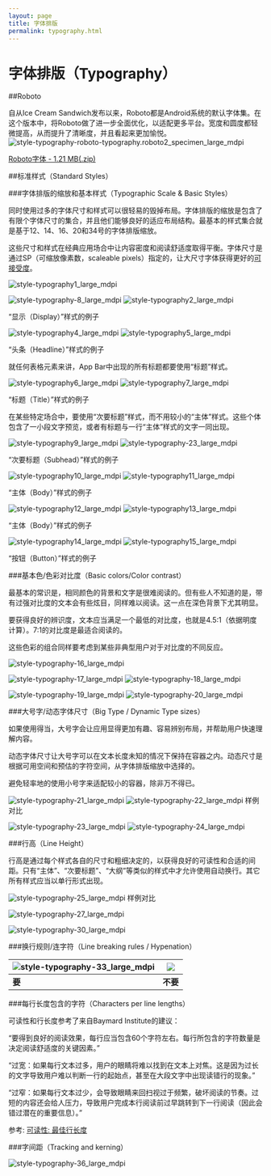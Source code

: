 ```yaml
---
layout: page
title: 字体排版
permalink: typography.html
---
```


# 字体排版（Typography）

##Roboto

自从Ice Cream Sandwich发布以来，Roboto都是Android系统的默认字体集。在这个版本中，将Roboto做了进一步全面优化，以适配更多平台。宽度和圆度都轻微提高，从而提升了清晰度，并且看起来更加愉悦。  
![style-typography-roboto-typography.roboto2_specimen_large_mdpi](images/style-typography-roboto-typography.roboto2_specimen_large_mdpi.png)  

[Roboto字体 - 1.21 MB(.zip)](http://materialdesign.qiniudn.com/downloads/RobotoTTF.zip)    

##标准样式（Standard Styles）


###字体排版的缩放和基本样式（Typographic Scale & Basic Styles）

同时使用过多的字体尺寸和样式可以很轻易的毁掉布局。字体排版的缩放是包含了有限个字体尺寸的集合，并且他们能够良好的适应布局结构。最基本的样式集合就是基于12、14、16、20和34号的字体排版缩放。

这些尺寸和样式在经典应用场合中让内容密度和阅读舒适度取得平衡。字体尺寸是通过SP（可缩放像素数，scaleable pixels）指定的，让大尺寸字体获得更好的[可接受度](../usability/accessibility.md)。

![style-typography1_large_mdpi](images/style-typography-01_large_mdpi.png)

![style-typography-8_large_mdpi](images/style-typography-08_large_mdpi.png)
![style-typography2_large_mdpi](images/style-typography-02_large_mdpi.png)

“显示（Display）”样式的例子

![style-typography4_large_mdpi](images/style-typography-04_large_mdpi.png)
![style-typography5_large_mdpi](images/style-typography-05_large_mdpi.png)

“头条（Headline）”样式的例子

就任何表格元素来讲，App Bar中出现的所有标题都要使用“标题”样式。

![style-typography6_large_mdpi](images/style-typography-06_large_mdpi.png)
![style-typography7_large_mdpi](images/style-typography-07_large_mdpi.png)

“标题（Title）”样式的例子

在某些特定场合中，要使用“次要标题”样式，而不用较小的“主体”样式。这些个体包含了一小段文字预览，或者有标题与一行“主体”样式的文字一同出现。

![style-typography9_large_mdpi](images/style-typography-09_large_mdpi.png)
![style-typography-23_large_mdpi](images/style-typography-23_large_mdpi.png)

“次要标题（Subhead）”样式的例子

![style-typography10_large_mdpi](images/style-typography-10_large_mdpi.png)
![style-typography11_large_mdpi](images/style-typography-11_large_mdpi.png)

“主体（Body）”样式的例子

![style-typography12_large_mdpi](images/style-typography-12_large_mdpi.png)
![style-typography13_large_mdpi](images/style-typography-13_large_mdpi.png)

“主体（Body）”样式的例子

![style-typography14_large_mdpi](images/style-typography-14_large_mdpi.png)
![style-typography15_large_mdpi](images/style-typography-15_large_mdpi.png)

“按钮（Button）”样式的例子

###基本色/色彩对比度（Basic colors/Color contrast）

最基本的常识是，相同颜色的背景和文字是很难阅读的。但有些人不知道的是，带有过强对比度的文本会有些炫目，同样难以阅读。这一点在深色背景下尤其明显。

要获得良好的辨识度，文本应当满足一个最低的对比度，也就是4.5:1（依据明度计算）。7:1的对比度是最适合阅读的。

这些色彩的组合同样要考虑到某些非典型用户对于对比度的不同反应。

![style-typography-16_large_mdpi](images/style-typography-16_large_mdpi.png)

![style-typography-17_large_mdpi](images/style-typography-17_large_mdpi.png)
![style-typography-18_large_mdpi](images/style-typography-18_large_mdpi.png)

![style-typography-19_large_mdpi](images/style-typography-19_large_mdpi.png)
![style-typography-20_large_mdpi](images/style-typography-20_large_mdpi.png)

###大号字/动态字体尺寸（Big Type / Dynamic Type sizes）

如果使用得当，大号字会让应用显得更加有趣、容易辨别布局，并帮助用户快速理解内容。

动态字体尺寸让大号字可以在文本长度未知的情况下保持在容器之内。动态尺寸是根据可用空间和预估的字符空间，从字体排版缩放中选择的。

避免轻率地的使用小号字来适配较小的容器，除非万不得已。

![style-typography-21_large_mdpi](images/style-typography-21_large_mdpi.png)
![style-typography-22_large_mdpi](images/style-typography-22_large_mdpi.png)
样例对比

![style-typography-23_large_mdpi](images/style-typography-23_large_mdpi.png)
![style-typography-24_large_mdpi](images/style-typography-24_large_mdpi.png)

###行高（Line Height）

行高是通过每个样式各自的尺寸和粗细决定的，以获得良好的可读性和合适的间距。只有“主体”、“次要标题”、“大纲”等类似的样式中才允许使用自动换行。其它所有样式应当以单行形式出现。

![style-typography-25_large_mdpi](images/style-typography-25_large_mdpi.png)
样例对比

![style-typography-27_large_mdpi](images/style-typography-27_large_mdpi.png)

![style-typography-30_large_mdpi](images/style-typography-30_large_mdpi.png)

###换行规则/连字符（Line breaking rules / Hypenation）

|![style-typography-33_large_mdpi](images/style-typography-32_large_mdpi.png)|![](images/style-typography-33_large_mdpi.png)|
|---|---|
|**要**|**不要**|

###每行长度包含的字符（Characters per line lengths）

可读性和行长度参考了来自Baymard Institute的建议：

“要得到良好的阅读效果，每行应当包含60个字符左右。每行所包含的字符数量是决定阅读舒适度的关键因素。”

“过宽：如果每行文本过多，用户的眼睛将难以找到在文本上对焦。这是因为过长的文字导致用户难以判断一行的起始点，甚至在大段文字中出现读错行的现象。”

“过窄：如果每行文本过少，会导致眼睛来回扫视过于频繁，破坏阅读的节奏。过短的内容还会给人压力，导致用户完成本行阅读前过早跳转到下一行阅读（因此会错过潜在的重要信息）。”




参考: [可读性: 最佳行长度](http://baymard.com/blog/line-length-readability)
 
 
###字间距（Tracking and kerning）

![style-typography-36_large_mdpi](images/style-typography-36_large_mdpi.png)
